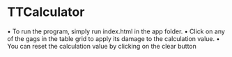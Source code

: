 # TTCalculator
• To run the program, simply run index.html in the app folder.
• Click on any of the gags in the table grid to apply its damage to the calculation value.
• You can reset the calculation value by clicking on the clear button